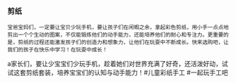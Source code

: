 ### 剪纸

```
宝爸宝妈们，一定要让宝贝少玩手机，要让孩子们在闲暇之余，拿起彩色剪纸，用小手一点点地剪出一个个生动的图案，不仅能锻炼他们的动手能力，还能培养他们的耐心和专注力。更重要的是，剪纸的过程还能激发孩子们的创造力和想象力，让他们在玩耍中不断成长。快来选购吧，让我们的孩子在快乐中学习！在玩耍中成长！
```



a家长们，要让少宝宝们少玩手机，趁着她们对世界充满了好奇，还活泼好动，试试这套剪纸套装，培养宝宝们的认知与动手能力！#儿童彩纸手工 #一起玩手工吧